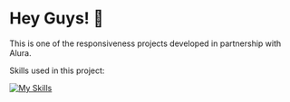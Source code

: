 # Hey Guys! 👋

This is one of the responsiveness projects developed in partnership with Alura.

Skills used in this project:

[![My Skills](https://skillicons.dev/icons?i=html,css,vercel)](https://skillicons.dev)
